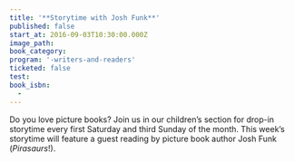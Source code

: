 ```yaml
---
title: '**Storytime with Josh Funk**'
published: false
start_at: 2016-09-03T10:30:00.000Z
image_path:
book_category:
program: '-writers-and-readers'
ticketed: false
test:
book_isbn:
  -
---
```



Do you love picture books? Join us in our children’s section for drop-in storytime every first Saturday and third Sunday of the month. This week’s storytime will feature a guest reading by picture book author Josh Funk (*Pirasaurs*!).